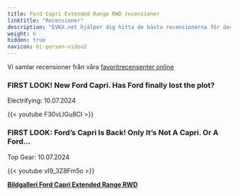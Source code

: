 ```yaml
---
title: Ford Capri Extended Range RWD recensioner
linktitle: "Recensioner"
description: "EVKX.net hjälper dig hitta de bästa recensionerna för denna modell."
weight: 6
hidden: true
navicon: bi-person-video2
---
```

Vi samlar recensioner från våra [favoritrecensenter online](../../../../../guides/evreviewers/)

<div class="container text-center shadow p-2 pe-4 mb-5 bg-body-tertiary rounded border">
<h3>FIRST LOOK! New Ford Capri. Has Ford finally lost the plot?</h3>
<p>Electrifying: 10.07.2024</p>

{{< youtube F30vLlGu8CI >}}

</div>
<div class="container text-center shadow p-2 pe-4 mb-5 bg-body-tertiary rounded border">
<h3>FIRST LOOK: Ford’s Capri Is Back! Only It’s Not A Capri. Or A Ford…</h3>
<p>Top Gear: 10.07.2024</p>

{{< youtube vI9_3Z8Fm5o >}}

</div>
<div class="mt-3 mb-3">
<a href="../gallery/" class="text-decoration-none text-black">
<strong><i class="bi-arrow-left"></i>Bildgalleri  </strong>
</a>
<a href="../" class="text-decoration-none text-black float-end">
<strong>Ford Capri Extended Range RWD <i class="bi-arrow-right"></i></strong>
</a>
</div>

